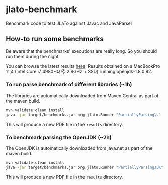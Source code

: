 # jlato-benchmark
Benchmark code to test JLaTo against Javac and JavaParser

## How-to run some benchmarks

Be aware that the benchmarks' executions are really long. So you should run them during the night.

You can browse the latest results [here](./results/2016-09-12-05:49:49.pdf). 
Results obtained on a MacBookPro 11,4 (Intel Core i7 4980HQ @ 2.8GHz + SSD) running openjdk-1.8.0.92.

### To run parse benchmark of different libraries (~1h)

The libraries are automatically downloaded from Maven Central as part of the maven build.

```sh
mvn validate clean install
java -jar target/benchmarks.jar org.jlato.Runner "PartiallyParsing\."
```

This will produce a new PDF file in the `results` directory.

### To benchmark parsing the OpenJDK (~2h)

The OpenJDK is automatically downloaded from java.net as part of the maven build.

```sh
mvn validate clean install
java -jar target/benchmarks.jar org.jlato.Runner "PartiallyParsingJDK"
```

This will produce a new PDF file in the `results` directory.
